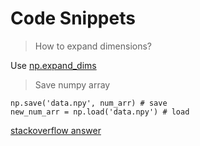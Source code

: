 # Code Snippets

> How to expand dimensions?

Use [np.expand_dims](https://numpy.org/doc/stable/reference/generated/numpy.expand_dims.html)

> Save numpy array

```
np.save('data.npy', num_arr) # save
new_num_arr = np.load('data.npy') # load
```
[stackoverflow answer](https://stackoverflow.com/questions/28439701/how-to-save-and-load-numpy-array-data-properly)